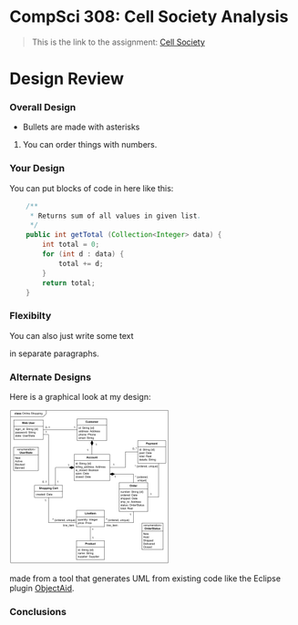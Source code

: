 CompSci 308: Cell Society Analysis
===================

> This is the link to the assignment: [Cell Society](http://www.cs.duke.edu/courses/compsci308/current/assign/02_cellsociety/)


Design Review
=======

### Overall Design

* Bullets are made with asterisks

1. You can order things with numbers.

### Your Design

You can put blocks of code in here like this:
```java
    /**
     * Returns sum of all values in given list.
     */
    public int getTotal (Collection<Integer> data) {
        int total = 0;
        for (int d : data) {
            total += d;
        }
        return total;
    }
```

### Flexibilty

You can also just write some text

in separate paragraphs.


### Alternate Designs

Here is a graphical look at my design:

![This is cool, too bad you can't see it](online-shopping-uml-example.png "An alternate design")

made from a tool that generates UML from existing code like the
Eclipse plugin [ObjectAid](http://www.objectaid.com/).


### Conclusions

